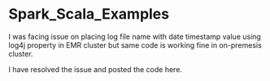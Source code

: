 # Spark_Scala_Examples

I was facing issue on placing log file name with date timestamp value using log4j property in EMR cluster but same code is working fine in on-premesis cluster.

I have resolved the issue and posted the code here. 
